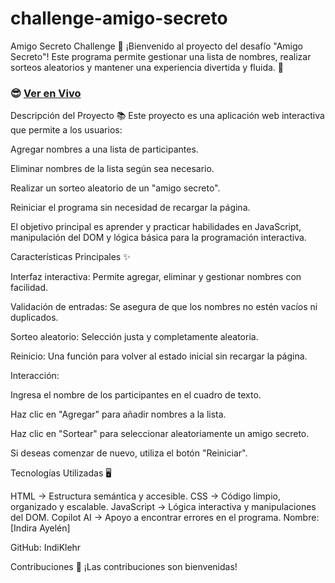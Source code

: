 # challenge-amigo-secreto
Amigo Secreto Challenge 🎁
¡Bienvenido al proyecto del desafío "Amigo Secreto"! Este programa permite gestionar una lista de nombres, realizar sorteos aleatorios y mantener una experiencia divertida y fluida. 🥳

### 😎 [Ver en Vivo](http://127.0.0.1:3000/challenge-amigo-secreto_esp-main/index.html)
Descripción del Proyecto 📚
Este proyecto es una aplicación web interactiva que permite a los usuarios:

Agregar nombres a una lista de participantes.

Eliminar nombres de la lista según sea necesario.

Realizar un sorteo aleatorio de un "amigo secreto".

Reiniciar el programa sin necesidad de recargar la página.

El objetivo principal es aprender y practicar habilidades en JavaScript, manipulación del DOM y lógica básica para la programación interactiva.



Características Principales ✨


Interfaz interactiva: Permite agregar, eliminar y gestionar nombres con facilidad.

Validación de entradas:
Se asegura de que los nombres no estén vacíos ni duplicados.



Sorteo aleatorio:
Selección justa y completamente aleatoria.



Reinicio: 
Una función para volver al estado inicial sin recargar la página.



Interacción: 

Ingresa el nombre de los participantes en el cuadro de texto.

Haz clic en "Agregar" para añadir nombres a la lista.

Haz clic en "Sortear" para seleccionar aleatoriamente un amigo secreto.

Si deseas comenzar de nuevo, utiliza el botón "Reiniciar".

Tecnologías Utilizadas 🖥️

HTML → Estructura semántica y accesible.
CSS → Código limpio, organizado y escalable.
JavaScript → Lógica interactiva y manipulaciones del DOM.
Copilot AI → Apoyo a encontrar errores en el programa.
Nombre: [Indira Ayelén]

GitHub: IndiKlehr

Contribuciones 🤝
¡Las contribuciones son bienvenidas!
